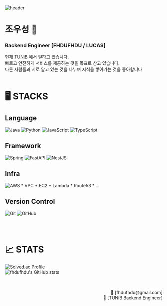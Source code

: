 <div align="left">
  </br>

  ![header](https://capsule-render.vercel.app/api?type=waving&color=auto&height=300&section=header&text=FHDUFHDU%20/%20LUCAS&fontSize=50&animation=fadeIn)

  # 조우성 🏅

  ### Backend Engineer [FHDUFHDU / LUCAS] 

  현재 [TUNiB](https://www.tunib.ai) 에서 일하고 있습니다.</br>
  빠르고 안전하게 서비스를 제공하는 것을 목표로 삼고 있습니다.</br>
  다른 사람들과 서로 알고 있는 것을 나누며 지식을 쌓아가는 것을 좋아합니다
  </br>
  </br>


  # 🖥️ STACKS

  ## Language
  ![Java](https://img.shields.io/badge/java-%23ED8B00.svg?style=for-the-badge&logo=openjdk&logoColor=white)
  ![Python](https://img.shields.io/badge/python-3670A0?style=for-the-badge&logo=python&logoColor=ffdd54)
  ![JavaScript](https://img.shields.io/badge/javascript-%23323330.svg?style=for-the-badge&logo=javascript&logoColor=%23F7DF1E)
  ![TypeScript](https://img.shields.io/badge/typescript-%23007ACC.svg?style=for-the-badge&logo=typescript&logoColor=white)
  ## Framework
  ![Spring](https://img.shields.io/badge/spring-%236DB33F.svg?style=for-the-badge&logo=spring&logoColor=white)
  ![FastAPI](https://img.shields.io/badge/FastAPI-005571?style=for-the-badge&logo=fastapi)
  ![NestJS](https://img.shields.io/badge/nestjs-%23E0234E.svg?style=for-the-badge&logo=nestjs&logoColor=white)
  ## Infra
  ![AWS](https://img.shields.io/badge/AWS-%23FF9900.svg?style=for-the-badge&logo=amazon-aws&logoColor=white)
    * VPC
    * EC2
    * Lambda
    * Route53
    * ...
  ## Version Control
  ![Git](https://img.shields.io/badge/git-%23F05033.svg?style=for-the-badge&logo=git&logoColor=white)
  ![GitHub](https://img.shields.io/badge/github-%23121011.svg?style=for-the-badge&logo=github&logoColor=white)
  
  </br>
  </br>

  # 📈 STATS
  [![Solved.ac Profile](http://mazassumnida.wtf/api/v2/generate_badge?boj=fhdufhdu)](https://solved.ac/fhdufhdu/) </br>
  ![fhdufhdu's GitHub stats](https://github-readme-stats.vercel.app/api?username=fhdufhdu&show_icons=true&theme=radical)

  <div align="right">
      </br>
      </br>
      <span>📩 [fhdufhdu@gmail.com]</span></br>
      <span>🏢 [TUNiB Backend Engineer]</span></br>
  </div>
</div>
